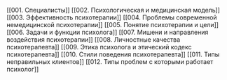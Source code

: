 [[001. Специалисты]]
[[002. Психологическая и медицинская модель]]
[[003. Эффективность психотерапии]]
[[004. Проблемы современной немедицинской психотерапии]]
[[005. Понятие психотерапии и цели]]
[[006. Задачи и функции психолога]]
[[007. Мишени и направления воздействия психотерапии]]
[[008. Личностные качества психотерапевта]]
[[009. Этика психолога и этический кодекс психотерапевта]]
[[010. Стили поведения психотерапевта]]
[[011. Типы неправильных клиентов]]
[[012. Типы проблем с которыми работает психолог]]
